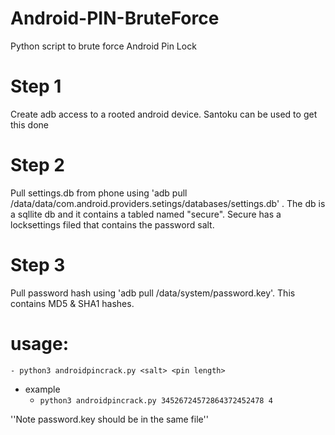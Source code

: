# Android-PIN-BruteForce
Python script to brute force Android Pin Lock

# Step 1
Create adb access to a rooted android device. Santoku can be used to get this done

# Step 2
Pull settings.db from phone using 'adb pull /data/data/com.android.providers.setings/databases/settings.db' . The db is a sqllite db and it contains a tabled named "secure". Secure has a locksettings filed that contains the password salt. 

# Step 3
Pull password hash using 'adb pull /data/system/password.key'. This contains MD5 & SHA1 hashes.

# usage:
    - python3 androidpincrack.py <salt> <pin length>
  - example
    - `` python3 androidpincrack.py 34526724572864372452478 4 ``

''Note password.key should be in the same file''
